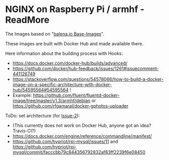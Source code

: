 # NGINX on Raspberry Pi / armhf - ReadMore

The Images based on "[balena.io Base-Images](https://www.balena.io/docs/reference/base-images/base-images/)".

These images are built with Docker Hub and made available there.

Here information about the building process with Hooks:
* https://docs.docker.com/docker-hub/builds/advanced/
* https://github.com/docker/hub-feedback/issues/1261#issuecomment-441126749
* https://stackoverflow.com/questions/54578066/how-to-build-a-docker-image-on-a-specific-architecture-with-docker-hub/54595564#54595564 !
* Example:  https://github.com/fluent/fluentd-docker-image/tree/master/v1.3/armhf/debian or https://github.com/rfgamaral/docker-gphotos-uploader


ToDo: set architecture (for [Issue-2](https://github.com/Tob1asDocker/rpi-nginx/issues/2)):
* (This currently does not work on Docker Hub, anyone got an idea? Travis-CI?)
* https://docs.docker.com/engine/reference/commandline/manifest/
* https://github.com/hypriot/rpi-mysql/issues/11 and https://github.com/hypriot/rpi-mysql/commit/facccbb79c844356792832af83ff2239f6e08450
